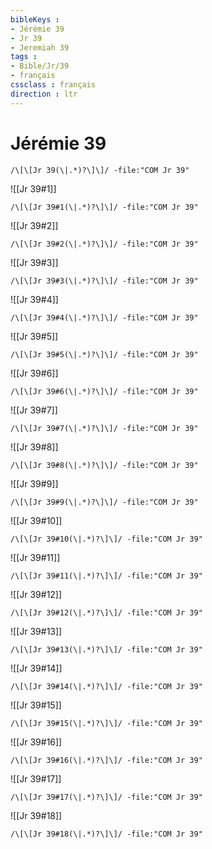 ```yaml
---
bibleKeys : 
- Jérémie 39
- Jr 39
- Jeremiah 39
tags : 
- Bible/Jr/39
- français
cssclass : français
direction : ltr
---
```


# Jérémie 39

```query
/\[\[Jr 39(\|.*)?\]\]/ -file:"COM Jr 39"
```



![[Jr 39#1]]

```query
/\[\[Jr 39#1(\|.*)?\]\]/ -file:"COM Jr 39"
```

![[Jr 39#2]]

```query
/\[\[Jr 39#2(\|.*)?\]\]/ -file:"COM Jr 39"
```

![[Jr 39#3]]

```query
/\[\[Jr 39#3(\|.*)?\]\]/ -file:"COM Jr 39"
```

![[Jr 39#4]]

```query
/\[\[Jr 39#4(\|.*)?\]\]/ -file:"COM Jr 39"
```

![[Jr 39#5]]

```query
/\[\[Jr 39#5(\|.*)?\]\]/ -file:"COM Jr 39"
```

![[Jr 39#6]]

```query
/\[\[Jr 39#6(\|.*)?\]\]/ -file:"COM Jr 39"
```

![[Jr 39#7]]

```query
/\[\[Jr 39#7(\|.*)?\]\]/ -file:"COM Jr 39"
```

![[Jr 39#8]]

```query
/\[\[Jr 39#8(\|.*)?\]\]/ -file:"COM Jr 39"
```

![[Jr 39#9]]

```query
/\[\[Jr 39#9(\|.*)?\]\]/ -file:"COM Jr 39"
```

![[Jr 39#10]]

```query
/\[\[Jr 39#10(\|.*)?\]\]/ -file:"COM Jr 39"
```

![[Jr 39#11]]

```query
/\[\[Jr 39#11(\|.*)?\]\]/ -file:"COM Jr 39"
```

![[Jr 39#12]]

```query
/\[\[Jr 39#12(\|.*)?\]\]/ -file:"COM Jr 39"
```

![[Jr 39#13]]

```query
/\[\[Jr 39#13(\|.*)?\]\]/ -file:"COM Jr 39"
```

![[Jr 39#14]]

```query
/\[\[Jr 39#14(\|.*)?\]\]/ -file:"COM Jr 39"
```

![[Jr 39#15]]

```query
/\[\[Jr 39#15(\|.*)?\]\]/ -file:"COM Jr 39"
```

![[Jr 39#16]]

```query
/\[\[Jr 39#16(\|.*)?\]\]/ -file:"COM Jr 39"
```

![[Jr 39#17]]

```query
/\[\[Jr 39#17(\|.*)?\]\]/ -file:"COM Jr 39"
```

![[Jr 39#18]]

```query
/\[\[Jr 39#18(\|.*)?\]\]/ -file:"COM Jr 39"
```


